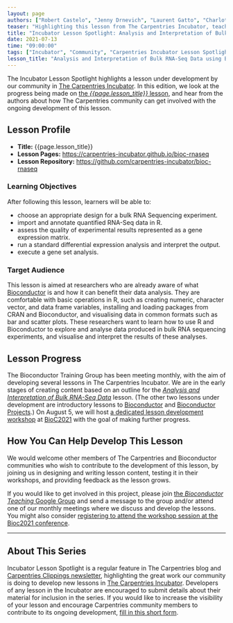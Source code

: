 ```yaml
---
layout: page
authors: ["Robert Castelo", "Jenny Drnevich", "Laurent Gatto", "Charlotte Soneson"]
teaser: "Highlighting this lesson from The Carpentries Incubator, teaching RNA-Seq data analysis with Bioconductor"
title: "Incubator Lesson Spotlight: Analysis and Interpretation of Bulk RNA-Seq Data using Bioconductor"
date: 2021-07-13
time: "09:00:00"
tags: ["Incubator", "Community", "Carpentries Incubator Lesson Spotlight"]
lesson_title: "Analysis and Interpretation of Bulk RNA-Seq Data using Bioconductor"
---
```


The Incubator Lesson Spotlight highlights a lesson under development by our community in [The Carpentries Incubator][incubator]. In this edition, we look at the progress being made on [the _{{page.lesson_title}}_ lesson][lesson-pages], and hear from the authors about how The Carpentries community can get involved with the ongoing development of this lesson.

## Lesson Profile

* **Title:** {{page.lesson_title}}
* **Lesson Pages:** https://carpentries-incubator.github.io/bioc-rnaseq
* **Lesson Repository:** https://github.com/carpentries-incubator/bioc-rnaseq

### Learning Objectives

After following this lesson, learners will be able to:

* choose an appropriate design for a bulk RNA Sequencing experiment.
* import and annotate quantified RNA-Seq data in R.
* assess the quality of experimental results represented as a gene expression matrix.
* run a standard differential expression analysis and interpret the output.
* execute a gene set analysis.

### Target Audience

This lesson is aimed at researchers who are already aware of what [Bioconductor](http://bioconductor.org/) is and how it can benefit their data analysis. They are comfortable with basic operations in R, such as creating numeric, character vector, and data frame variables, installing and loading packages from CRAN and Bioconductor, and visualising data in common formats such as bar and scatter plots. These researchers want to learn how to use R and Bioconductor to explore and analyse data produced in bulk RNA sequencing experiments, and visualise and interpret the results of these analyses.

## Lesson Progress

The Bioconductor Training Group has been meeting monthly, with the aim of developing several lessons in The Carpentries Incubator. We are in the early stages of creating content based on an outline for the [_Analysis and Interpretation of Bulk RNA-Seq Data_][lesson-pages] lesson. (The other two lessons under development are introductory lessons to [Bioconductor](https://carpentries-incubator.github.io/bioc-intro) and [Bioconductor Projects](https://carpentries-incubator.github.io/bioc-project).) On August 5, we will host [a dedicated lesson development workshop](https://bioc2021.bioconductor.org/workshops/paper112/) at [BioC2021](https://bioc2021.bioconductor.org/) with the goal of making further progress.

## How You Can Help Develop This Lesson

We would welcome other members of The Carpentries and Bioconductor communities who wish to contribute to the development of this lesson, by joining us in designing and writing lesson content, testing it in their workshops, and providing feedback as the lesson grows.

If you would like to get involved in this project, please join [the _Bioconductor Teaching_ Google Group](https://groups.google.com/g/bioconductor-teaching) and send a message to the group and/or attend one of our monthly meetings where we discuss and develop the lessons. You might also consider [registering to attend the workshop session at the Bioc2021 conference](https://bioc2021.bioconductor.org/registration/).

------

## About This Series

Incubator Lesson Spotlight is a regular feature in The Carpentries blog and [Carpentries Clippings newsletter][newsletter], highlighting the great work our community is doing to develop new lessons in [The Carpentries Incubator][incubator]. Developers of any lesson in the Incubator are encouraged to submit details about their material for inclusion in the series. If you would like to increase the visibility of your lesson and encourage Carpentries community members to contribute to its ongoing development, [fill in this short form][ils-form].

<!-- link references -->
[ils-form]: https://forms.gle/cCuLATAEomfdFejs9
[incubator]: https://github.com/carpentries-incubator/
[lesson-pages]: https://carpentries-incubator.github.io/bioc-rnaseq
[newsletter]: https://carpentries.org/newsletter/
